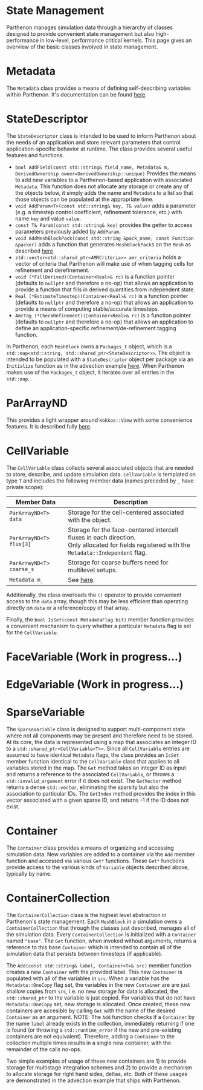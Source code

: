 # State Management

Parthenon manages simulation data through a hierarchy of classes designed to provide convenient state management but also high-performance in low-level, performance critical kernels.  This page gives an overview of the basic classes involved in state management.

# Metadata

The ```Metadata``` class provides a means of defining self-describing variables within Parthenon.  It's documentation can be found [here](Metadata.md).

# StateDescriptor

The ```StateDescriptor``` class is intended to be used to inform Parthenon about the needs of an application and store relevant parameters that control application-specific behavior at runtime.  The class provides several useful features and functions.
* ```bool AddField(const std::string& field_name, Metadata& m, DerivedOwnership owner=DerivedOwnership::unique)```
Provides the means to add new variables to a Parthenon-based application with associated ```Metadata```.  This function does not allocate any storage or create any of the objects below, it simply adds the name and ```Metadata``` to a list so that those objects can be populated at the appropriate time.
* ```void AddParam<T>(const std::string& key, T& value)``` adds a parameter (e.g. a timestep control coefficient, refinement tolerance, etc.) with name ```key``` and value ```value```.
* ```const T& Param(const std::string& key)``` provides the getter to access parameters previously added by ```AddParam```.
* ```void AddMeshBlockPack(const std::string &pack_name, const Function &packer)``` adds a function that generates `MeshBlockPack`s on the `Mesh` as described [here](../mesh/packing.md)
* ```std::vector<std::shared_ptr<AMRCriteria>> amr_criteria``` holds a vector of criteria that Parthenon will make use of when tagging cells for refinement and derefinement.
* ```void (*FillDerived)(Container<Real>& rc)``` is a function pointer (defaults to ```nullptr``` and therefore a no-op) that allows an application to provide a function that fills in derived quantities from independent state.
* ```Real (*EstimateTimestep)(Container<Real>& rc)``` is a function pointer (defaults to ```nullptr``` and therefore a no-op) that allows an application to provide a means of computing stable/accurate timesteps.
* ```AmrTag (*CheckRefinement)(Container<Real>& rc)``` is a function pointer (defaults to ```nullptr``` and therefore a no-op) that allows an application to define an application-specific refinement/de-refinement tagging function. 

In Parthenon, each ```MeshBlock``` owns a ```Packages_t``` object, which is a ```std::map<std::string, std::shared_ptr<StateDescriptor>>```.  The object is intended to be populated with a ```StateDescriptor``` object per package via an ```Initialize``` function as in the advection example [here](../example/advection/advection.cpp).  When Parthenon makes use of the ```Packages_t``` object, it iterates over all entries in the ```std::map```.



# ParArrayND

This provides a light wrapper around ```Kokkos::View``` with some convenience features.  It is described fully [here](../parthenon_arrays.md).

# CellVariable

The ```CellVariable``` class collects several associated objects that are needed to store, describe, and update simulation data.  ```CellVariable``` is templated on type ```T``` and includes the following member data (names preceded by ```_``` have private scope):

| Member Data | Description |
|-|-|
| ```ParArrayND<T> data``` | Storage for the cell-centered associated with the object. |
| ```ParArrayND<T> flux[3]``` | Storage for the face-centered intercell fluxes in each direction.<br>Only allocated for fields registered with the ```Metadata::Independent``` flag. |
| ```ParArrayND<T> coarse_s``` | Storage for coarse buffers need for multilevel setups. |
| ```Metadata m_``` | See [here](Metadata.md). |

Additionally, the class overloads the ```()``` operator to provide convenient access to the ```data``` array, though this may be less efficient than operating directly on ```data``` or a reference/copy of that array.

Finally, the ```bool IsSet(const MetadataFlag bit)``` member function provides a convenient mechanism to query whether a particular ```Metadata``` flag is set for the ```CellVariable```.

# FaceVariable (Work in progress...)

# EdgeVariable (Work in progress...)

# SparseVariable

The ```SparseVariable``` class is designed to support multi-component state where not all components may be present and therefore need to be stored.  At its core, the data is represented using a map that associates an integer ID to a ```std::shared_ptr<CellVariable<T>>```.  Since all ```CellVariable``` entries are assumed to have identical ```Metadata``` flags, the class provides an ```IsSet``` member function identical to the ```CellVariable``` class that applies to all variables stored in the map.  The ```Get``` method takes an integer ID as input and returns a reference to the associated ```CellVariable```, or throws a ```std::invalid_argument``` error if it does not exist.  The ```GetVector``` method returns a dense ```std::vector```, eliminating the sparsity but also the association to particular IDs.  The ```GetIndex``` method provides the index in this vector associated with a given sparse ID, and returns -1 if the ID does not exist.

# Container

The ```Container``` class provides a means of organizing and accessing simulation data.  New variables are added to a container via the ```Add``` member function and accessed via various ```Get*``` functions.  These ```Get*``` functions provide access to the various kinds of ```Variable``` objects described above, typically by name.

# ContainerCollection

The ```ContainerCollection``` class is the highest level abstraction in Parthenon's state management.  Each ```MeshBlock``` in a simulation owns a ```ContainerCollection``` that through the classes just described, manages all of the simulation data.  Every ```ContainerCollection``` is initialized with a ```Container``` named ```"base"```.  The ```Get``` function, when invoked without arguments, returns a reference to this base ```Container``` which is intended to contain all of the simulation data that persists between timesteps (if applicable).

The ```Add(const std::string& label, Container<T>& src)``` member function creates a new ```Container``` with the provided label.  This new ```Container``` is populated with all of the variables in ```src```.  When a variable has the ```Metadata::OneCopy``` flag set, the variables in the new ```Container``` are are just shallow copies from ```src```, i.e. no new storage for data is allocated, the ```std::shared_ptr``` to the variable is just copied.  For variables that do not have ```Metadata::OneCopy``` set, new storage is allocated.  Once created, these new containers are accesible by calling ```Get``` with the name of the desired ```Container``` as an argument.  NOTE: The ```Add``` function checks if a ```Container``` by the name ```label``` already exists in the collection, immediately returning if one is found (or throwing a ```std::runtime_error``` if the new and pre-existing containers are not equivalent).  Therefore, adding a ```Container``` to the collection multiple times results in a single new container, with the remainder of the calls no-ops.

Two simple examples of usage of these new containers are 1) to provide storage for multistage integration schemes and 2) to provide a mechanism to allocate storage for right hand sides, deltas, etc.  Both of these usages are demonstrated in the advection example that ships with Parthenon.
